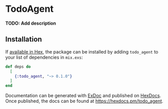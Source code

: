 # TodoAgent

**TODO: Add description**

## Installation

If [available in Hex](https://hex.pm/docs/publish), the package can be installed
by adding `todo_agent` to your list of dependencies in `mix.exs`:

```elixir
def deps do
  [
    {:todo_agent, "~> 0.1.0"}
  ]
end
```

Documentation can be generated with [ExDoc](https://github.com/elixir-lang/ex_doc)
and published on [HexDocs](https://hexdocs.pm). Once published, the docs can
be found at <https://hexdocs.pm/todo_agent>.

